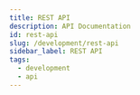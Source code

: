 ```yaml
---
title: REST API
description: API Documentation
id: rest-api
slug: /development/rest-api
sidebar_label: REST API
tags:
  - development
  - api
---
```

